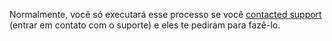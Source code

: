 Normalmente, você só executará esse processo se você [contacted support](https://support.github.com/) (entrar em contato com o suporte) e eles te pediram para fazê-lo.
